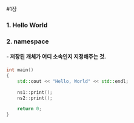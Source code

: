 #1장
### 1. Hello World
### 2. namespace
####     - 저장된 개체가 어디 소속인지 지정해주는 것.

```cpp
int main() 
{
    std::cout << "Hello, World" << std::endl;

    ns1::print();
    ns2::print();

    return 0;
}
```
